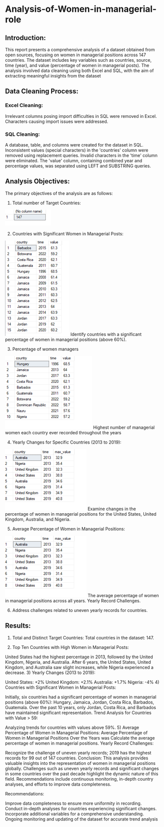 # Analysis-of-Women-in-managerial-role

## Introduction:
This report presents a comprehensive analysis of a dataset obtained from open sources, focusing on women in managerial positions across 147 countries. The dataset includes key variables such as countries, source, time (year), and value (percentage of women in managerial posts). The analysis involved data cleaning using both Excel and SQL, with the aim of extracting meaningful insights from the dataset

## Data Cleaning Process:
###     Excel Cleaning:

Irrelevant columns posing import difficulties in SQL were removed in Excel.
Characters causing import issues were addressed.
###     SQL Cleaning:

A database, table, and columns were created for the dataset in SQL.
Inconsistent values (special characters) in the 'countries' column were removed using replacement queries.
Invalid characters in the 'time' column were eliminated.
The 'value' column, containing combined year and percentage values, was separated using LEFT and SUBSTRING queries.
## Analysis Objectives:
The primary objectives of the analysis are as follows:

1) Total number of Target Countries:

![](https://github.com/Jejefunmi/Analysis-of-Women-in-Managerial-Position/blob/main/chart/total%20no%20country.png)

2) Countries with Significant Women in Managerial Posts:

![](https://github.com/Jejefunmi/Analysis-of-Women-in-Managerial-Position/blob/main/chart/question%203.png)
Identify countries with a significant percentage of women in managerial positions (above 60%).

3) Percentage of women managers

![](https://github.com/Jejefunmi/Analysis-of-Women-in-Managerial-Position/blob/main/chart/question%202.png)
 Highest number of managerial women each country ever recorded throughout the years


4) Yearly Changes for Specific Countries (2013 to 2019):

![](https://github.com/Jejefunmi/Analysis-of-Women-in-Managerial-Position/blob/main/chart/question%205%20women%20in%20position.png)
Examine changes in the percentage of women in managerial positions for the United States, United Kingdom, Australia, and Nigeria.

5) Average Percentage of Women in Managerial Positions:

![](https://github.com/Jejefunmi/Analysis-of-Women-in-Managerial-Position/blob/main/chart/question%204.png)
The average percentage of women in managerial positions across all years.
Yearly Record Challenges.

6) Address challenges related to uneven yearly records for countries.

## Results:

1) Total and Distinct Target Countries:
Total countries in the dataset: 147.

2) Top Ten Countries with High Women in Managerial Posts:

United States had the highest percentage in 2013, followed by the United Kingdom, Nigeria, and Australia. After 6 years, the United States, United Kingdom, and Australia saw slight increases, while Nigeria experienced a decrease.
3) Yearly Changes (2013 to 2019):

United States: +2%
United Kingdom: +2.1%
Australia: +1.7%
Nigeria: -4%
4) Countries with Significant Women in Managerial Posts:

Initially, six countries had a significant percentage of women in managerial positions (above 60%): Hungary, Jamaica, Jordan, Costa Rica, Barbados, Guatemala.
Over the past 10 years, only Jordan, Costa Rica, and Barbados have maintained significant representation.
Trend Analysis for Countries with Value > 59:

Analyzing trends for countries with values above 59%.
5) Average Percentage of Women in Managerial Positions:
Average Percentage of Women in Managerial Positions Over the Years was
Calculate the average percentage of women in managerial positions.
Yearly Record Challenges:

Recognize the challenge of uneven yearly records; 2019 has the highest records for 99 out of 147 countries.
Conclusion:
This analysis provides valuable insights into the representation of women in managerial positions globally. Challenges such as uneven yearly records and significant changes in some countries over the past decade highlight the dynamic nature of this field. Recommendations include continuous monitoring, in-depth country analyses, and efforts to improve data completeness.

Recommendations:

Improve data completeness to ensure more uniformity in recording.
Conduct in-depth analyses for countries experiencing significant changes.
Incorporate additional variables for a comprehensive understanding.
Ongoing monitoring and updating of the dataset for accurate trend analysis
